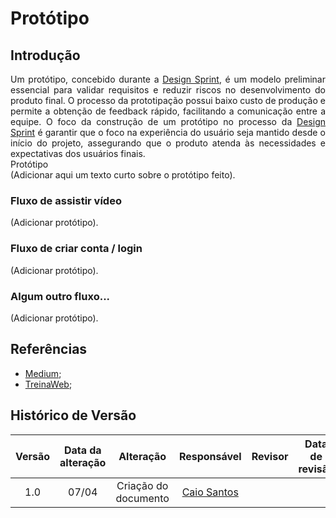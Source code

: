 # Protótipo

## Introdução

<div align='justify'>
Um protótipo, concebido durante a <a href="https://unbarqdsw2024-1.github.io/2024.1_G4_My_Video/#/Base/1.1.AbordagemNaoEspecifica">Design Sprint</a>, é um modelo preliminar essencial para validar requisitos e reduzir riscos no desenvolvimento do produto final. O processo da prototipação possui baixo custo de produção e permite a obtenção de feedback rápido, facilitando a comunicação entre a equipe. O foco da construção de um protótipo no processo da <a href="https://unbarqdsw2024-1.github.io/2024.1_G4_My_Video/#/Base/1.1.AbordagemNaoEspecifica">Design Sprint</a> é garantir que o foco na experiência do usuário seja mantido desde o início do projeto, assegurando que o produto atenda às necessidades e expectativas dos usuários finais.
</div

## Protótipo

<div align="justify">
(Adicionar aqui um texto curto sobre o protótipo feito).
</div>

### Fluxo de assistir vídeo
(Adicionar protótipo).

### Fluxo de criar conta / login
(Adicionar protótipo).

### Algum outro fluxo...
(Adicionar protótipo).

## Referências

- [Medium](https://medium.com/gobee/design-sprint-resumo-3a5b634bd311);
- [TreinaWeb](https://www.treinaweb.com.br/blog/como-funciona-a-prototipacao-no-desenvolvimento-de-software);

## Histórico de Versão

| Versão | Data da alteração |             Alteração             |                   Responsável                   |                     Revisor                     | Data de revisão |
| :----: | :---------------: | :-------------------------------: | :---------------------------------------------: | :---------------------------------------------: | :-------------: |
|  1.0   |       07/04       |         Criação do documento        | [Caio Santos](https://github.com/caiobsantos) | | |